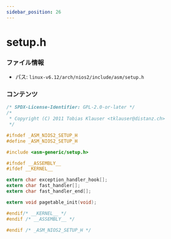 ```yaml
---
sidebar_position: 26
---
```

# setup.h

### ファイル情報

- パス: `linux-v6.12/arch/nios2/include/asm/setup.h`

### コンテンツ

```h
/* SPDX-License-Identifier: GPL-2.0-or-later */
/*
 * Copyright (C) 2011 Tobias Klauser <tklauser@distanz.ch>
 */

#ifndef _ASM_NIOS2_SETUP_H
#define _ASM_NIOS2_SETUP_H

#include <asm-generic/setup.h>

#ifndef __ASSEMBLY__
#ifdef __KERNEL__

extern char exception_handler_hook[];
extern char fast_handler[];
extern char fast_handler_end[];

extern void pagetable_init(void);

#endif/* __KERNEL__ */
#endif /* __ASSEMBLY__ */

#endif /* _ASM_NIOS2_SETUP_H */

```
